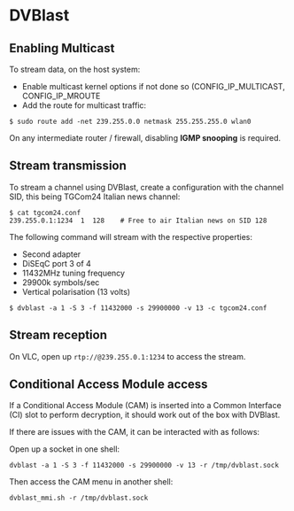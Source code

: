 # DVBlast

## Enabling Multicast
To stream data, on the host system:
- Enable multicast kernel options if not done so (CONFIG_IP_MULTICAST, CONFIG_IP_MROUTE 
- Add the route for multicast traffic:
```
$ sudo route add -net 239.255.0.0 netmask 255.255.255.0 wlan0
```

On any intermediate router / firewall, disabling **IGMP snooping** is required.

## Stream transmission
To stream a channel using DVBlast, create a configuration with the channel SID, this being TGCom24 Italian news channel:
```
$ cat tgcom24.conf 
239.255.0.1:1234  1  128 	# Free to air Italian news on SID 128
```

The following command will stream with the respective properties:
   - Second adapter
   - DiSEqC port 3 of 4
   - 11432MHz tuning frequency
   - 29900k symbols/sec
   - Vertical polarisation (13 volts)
```
$ dvblast -a 1 -S 3 -f 11432000 -s 29900000 -v 13 -c tgcom24.conf
```

## Stream reception
On VLC, open up `rtp://@239.255.0.1:1234` to access the stream.

## Conditional Access Module access
If a Conditional Access Module (CAM) is inserted into a Common Interface (CI) slot to perform decryption, it should work out of the box with DVBlast.

If there are issues with the CAM, it can be interacted with as follows:

Open up a socket in one shell:
```
dvblast -a 1 -S 3 -f 11432000 -s 29900000 -v 13 -r /tmp/dvblast.sock
```

Then access the CAM menu in another shell:
```
dvblast_mmi.sh -r /tmp/dvblast.sock
```
